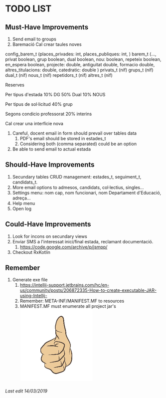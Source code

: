 # TODO LIST

## Must-Have Improvements
1. Send email to groups
1. Baremació
Cal crear taules noves

config_barem_t (places_privades: int, places_publiques: int, )
barem_t (…, privat boolean, grup boolean, dual boolean, nou: boolean, repeteix boolean, en_espera boolean, projecte: double, antiguitat double, formacio double, altres_titulacions: double, catedratic: double )
privats_t (nif)
grups_t (nif)
dual_t (nif)
nous_t (nif)
repetidors_t (nif)
altres_t (nif)

Reserves

Per tipus d'estada
10% DG
50% Dual
10% NOUS

Per tipus de sol·licitud
40% grup

Segons condicio professorat
20% interins

Cal crear una interfície nova

1. Careful, docent email in form should prevail over tables data
    1. PDF's email should be stored in estades_t
    1. Considering both (comma separated) could be an option
1. Be able to send email to actual estada

## Should-Have Improvements

1. Secundary tables CRUD management: estades_t, seguiment_t, candidats_t.
1. More email options to admesos, candidats, col·lectius, singles...
1. Settings menu: nom cap, nom funcionari, nom Departament d'Educació, adreça...
1. Help menu
1. Open log

## Could-Have Improvements

1. Look for incons on secundary views
1. Enviar SMS a l'interessat inici/final estada, reclamant documentació.
    1. https://code.google.com/archive/p/jsmpp/
1. Checkout RxKotlin

## Remember

1. Generate exe file
    1. https://intellij-support.jetbrains.com/hc/en-us/community/posts/206872335-How-to-create-executable-JAR-using-Intellij-
    1. Remember: META-INF/MANIFEST.MF to resources
    1. MANIFEST.MF must enumerate all project jar's
![Thumb Up](./thumb_up.jpg)

###### Last edit 14/03/2019